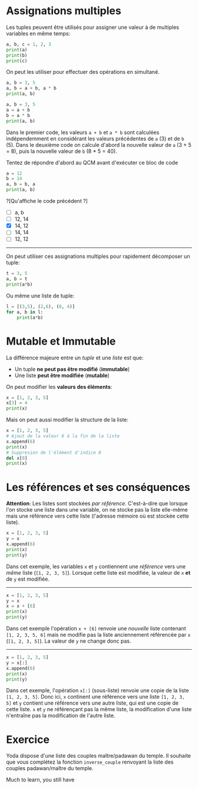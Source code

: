 # Assignations multiples

Les tuples peuvent être utilisés pour assigner une valeur à de multiples variables en même temps:

```python runnable
a, b, c = 1, 2, 3
print(a)
print(b)
print(c)
```

On peut les utiliser pour effectuer des opérations en simultané.

```python runnable
a, b = 3, 5
a, b = a + b, a * b
print(a, b)
```

```python runnable
a, b = 3, 5
a = a + b
b = a * b
print(a, b)
```

Dans le premier code, les valeurs `a + b` et `a * b` sont calculées indépendemment en considérant les valeurs précédentes de `a` (3) et de `b` (5). 
Dans le deuxième code on calcule d'abord la nouvelle valeur de `a` (3 + 5 = 8), puis la nouvelle valeur de `b` (8 * 5 = 40).

Tentez de répondre d'abord au QCM avant d'exécuter ce bloc de code
```python runnable
a = 12
b = 14
a, b = b, a
print(a, b)
```

?[Qu'affiche le code précédent ?]
-[ ] a, b
-[ ] 12, 14
-[X] 14, 12
-[ ] 14, 14
-[ ] 12, 12

---

On peut utiliser ces assignations multiples pour rapidement décomposer un tuple:

```python runnable
t = 3, 5
a, b = t
print(a*b)
```

Ou même une liste de tuple:
```python runnable
l = [(3,5), (2,6), (8, 4)]
for a, b in l:
    print(a*b)
```

# Mutable et Immutable

La différence majeure entre un *tuple* et une *liste* est que:
 * Un tuple **ne peut pas être modifié** (**immutable**)
 * Une liste **peut être modifiée** (**mutable**)

On peut modifier les **valeurs des éléments**:
```python runnable
x = [1, 2, 3, 5]
x[3] = 4
print(x)
```

Mais on peut aussi modifier la structure de la liste:
```python runnable
x = [1, 2, 3, 5]
# Ajout de la valeur 6 à la fin de la liste
x.append(6)
print(x)
# Suppresion de l'élément d'indice 0
del x[0]
print(x)
```

# Les références et ses conséquences

**Attention**: Les listes sont stockées *par référence*. C'est-à-dire que lorsque l'on stocke une liste dans une variable, 
on ne stocke pas la liste elle-même mais une référence vers cette liste (l'adresse mémoire où est stockée cette liste).

```python runnable
x = [1, 2, 3, 5]
y = x
x.append(6)
print(x)
print(y)
```

Dans cet exemple, les variables  `x` et `y` contiennent une *référence* vers une *même* liste (`[1, 2, 3, 5]`). Lorsque cette liste est modifiée,
la valeur de `x` **et** de `y` est modifiée.

---

```python runnable
x = [1, 2, 3, 5]
y = x
x = x + [6]
print(x)
print(y)
```

Dans cet exemple l'opération `x + [6]` renvoie une *nouvelle* liste contenant `[1, 2, 3, 5, 6]` mais ne modifie pas la liste anciennement 
référencée par `x` (`[1, 2, 3, 5]`). La valeur de `y` ne change donc pas.

---

```python runnable
x = [1, 2, 3, 5]
y = x[:]
x.append(6)
print(x)
print(y)
```

Dans cet exemple, l'opération `x[:]` (sous-liste) renvoie une copie de la liste `[1, 2, 3, 5]`. Donc ici, `x` continent une référence vers
une liste `[1, 2, 3, 5]` et `y` contient une référence vers une autre liste, qui est une copie de cette liste. `x` et `y` ne référençant pas la
même liste, la modification d'une liste n'entraîne pas la modification de l'autre liste.

# Exercice

Yoda dispose d'une liste des couples maître/padawan du temple. Il souhaite que vous complétez la fonction `inverse_couple` 
renvoyant la liste des couples padawan/maître du temple.

Much to learn, you still have